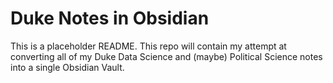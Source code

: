 # Duke Notes in Obsidian

This is a placeholder README. This repo will contain my attempt at converting all of my Duke Data Science and (maybe) Political Science notes into a single Obsidian Vault.
